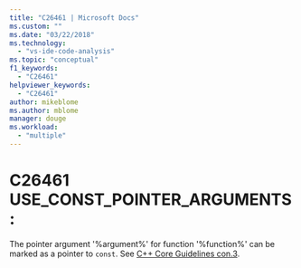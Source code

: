 ```yaml
---
title: "C26461 | Microsoft Docs"
ms.custom: ""
ms.date: "03/22/2018"
ms.technology: 
  - "vs-ide-code-analysis"
ms.topic: "conceptual"
f1_keywords: 
  - "C26461"
helpviewer_keywords: 
  - "C26461"
author: mikeblome
ms.author: mblome
manager: douge
ms.workload: 
  - "multiple"
---
```

# C26461 USE_CONST_POINTER_ARGUMENTS: 
  The pointer argument '%argument%' for function '%function%' can be marked as a pointer to `const`. See [C++ Core Guidelines con.3](https://github.com/isocpp/CppCoreGuidelines/blob/master/CppCoreGuidelines.md#Rconst-ref).